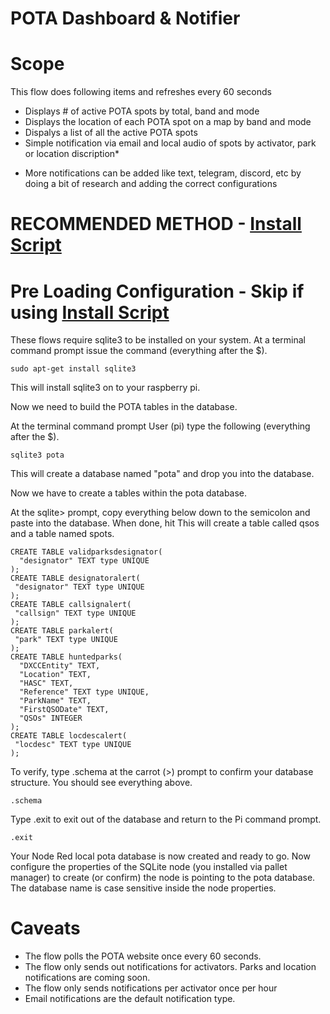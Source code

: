 POTA Dashboard & Notifier
=============

# Scope 

This flow does following items and refreshes every 60 seconds
- Displays # of active POTA spots by total, band and mode
- Displays the location of each POTA spot on a map by band and mode
- Dispalys a list of all the active POTA spots
- Simple notification via email and local audio of spots by activator, park or location discription*

* More notifications can be added like text, telegram, discord, etc by doing a bit of research and adding the correct configurations

# RECOMMENDED METHOD - [Install Script](./auto_install.md) 
# Pre Loading Configuration - Skip if using [Install Script](./auto_install.md)


These flows require sqlite3 to be installed on your system.  At a terminal command prompt issue the command (everything after the $).
```
sudo apt-get install sqlite3
```
This will install sqlite3 on to your raspberry pi.

Now we need to build the POTA tables in the database. 

At the terminal command prompt User (pi) type the following (everything after the $).
```
sqlite3 pota
```
This will create a database named "pota" and drop you into the database.

Now we have to create a tables within the pota database.

At the sqlite> prompt, copy everything below down to the semicolon and paste into the database.  When done, hit <enter>  This will create a table called qsos and a table named spots.


```
CREATE TABLE validparksdesignator(
  "designator" TEXT type UNIQUE
);
CREATE TABLE designatoralert(
 "designator" TEXT type UNIQUE
);
CREATE TABLE callsignalert(
 "callsign" TEXT type UNIQUE
);
CREATE TABLE parkalert(
 "park" TEXT type UNIQUE
);
CREATE TABLE huntedparks(
  "DXCCEntity" TEXT,
  "Location" TEXT,
  "HASC" TEXT,
  "Reference" TEXT type UNIQUE,
  "ParkName" TEXT,
  "FirstQSODate" TEXT,
  "QSOs" INTEGER
);
CREATE TABLE locdescalert(
 "locdesc" TEXT type UNIQUE
);
```
To verify, type .schema at the carrot (>) prompt to confirm your database structure.  You should see everything above.
```
.schema
```
Type .exit to exit out of the database and return to the Pi command prompt.
```
.exit 
```
Your Node Red local pota database is now created and ready to go.  Now configure the properties of the SQLite node (you installed via pallet manager) to create (or confirm) the node is pointing to the pota database.  The database name is case sensitive inside the node properties.  

# Caveats
- The flow polls the POTA website once every 60 seconds.
- The flow only sends out notifications for activators.  Parks and location notifications are coming soon.
- The flow only sends notifications per activator once per hour
- Email notifications are the default notification type.
